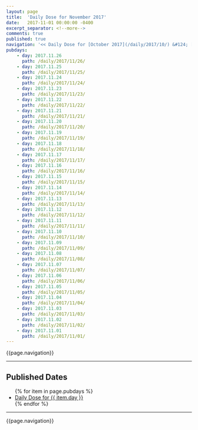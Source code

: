 ```yaml
---
layout: page
title:  'Daily Dose for November 2017'
date:   2017-11-01 00:00:00 -0400
excerpt_separator: <!--more-->
comments: true
published: true
navigation: '<< Daily Dose for [October 2017](/daily/2017/10/) &#124; [2017](/daily/2017/) &#124; Daily Dose for December 2017 >>'
pubdays: 
    - day: 2017.11.26
      path: /daily/2017/11/26/
    - day: 2017.11.25
      path: /daily/2017/11/25/
    - day: 2017.11.24
      path: /daily/2017/11/24/
    - day: 2017.11.23
      path: /daily/2017/11/23/
    - day: 2017.11.22
      path: /daily/2017/11/22/
    - day: 2017.11.21
      path: /daily/2017/11/21/
    - day: 2017.11.20
      path: /daily/2017/11/20/
    - day: 2017.11.19
      path: /daily/2017/11/19/
    - day: 2017.11.18
      path: /daily/2017/11/18/
    - day: 2017.11.17
      path: /daily/2017/11/17/
    - day: 2017.11.16
      path: /daily/2017/11/16/
    - day: 2017.11.15
      path: /daily/2017/11/15/
    - day: 2017.11.14
      path: /daily/2017/11/14/
    - day: 2017.11.13
      path: /daily/2017/11/13/
    - day: 2017.11.12
      path: /daily/2017/11/12/
    - day: 2017.11.11
      path: /daily/2017/11/11/
    - day: 2017.11.10
      path: /daily/2017/11/10/
    - day: 2017.11.09
      path: /daily/2017/11/09/
    - day: 2017.11.08
      path: /daily/2017/11/08/
    - day: 2017.11.07
      path: /daily/2017/11/07/
    - day: 2017.11.06
      path: /daily/2017/11/06/
    - day: 2017.11.05
      path: /daily/2017/11/05/
    - day: 2017.11.04
      path: /daily/2017/11/04/
    - day: 2017.11.03
      path: /daily/2017/11/03/
    - day: 2017.11.02
      path: /daily/2017/11/02/
    - day: 2017.11.01
      path: /daily/2017/11/01/
---
```

{{page.navigation}}
<hr/>

## Published Dates
<ul>
  {% for item in page.pubdays %}
    <li><a href="{{ item.path }}">Daily Dose for {{ item.day }}</a></li>
  {% endfor %}
</ul>

<hr/>
{{page.navigation}}
